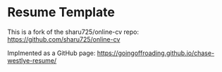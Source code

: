# Resume Template
This is a fork of the sharu725/online-cv repo: https://github.com/sharu725/online-cv

Implmented as a GitHub page: https://goingoffroading.github.io/chase-westlye-resume/